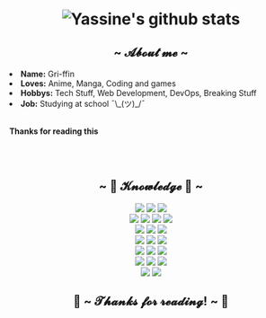 <h1 align="center">

![Yassine's github stats](https://github-readme-stats.vercel.app/api?username=Gri-ffin&show_icons=true&hide=stars&count_private=true&theme=dark)

</h1>

<body>
  <div>
    <h2 align="center">~ 𝓐𝓫𝓸𝓾𝓽 𝓶𝓮 ~</h2>  
    <li>
    <b>Name:</b> Gri-ffin</li>
    <li>
    <b>Loves:</b> Anime, Manga, Coding and games 
    </li>
    <li>
    <b>Hobbys:</b> Tech Stuff, Web Development, DevOps, Breaking Stuff
    </li>
    <li>
    <b>Job:</b> Studying at school ¯\_(ツ)_/¯
    </li>
    <br>
    <p><b>     Thanks for reading this     </b></p>
  </div>
  <br /><br />
 <div>
    <h2 align="center">            ~ 📇 𝓚𝓷𝓸𝔀𝓵𝓮𝓭𝓰𝓮 📇 ~</h2>
    <p align="center">
    <img
      src="https://img.shields.io/badge/Python-FFD43B?style=for-the-badge&logo=python&logoColor=darkgreen"
    />
    <img
      src="https://img.shields.io/badge/TypeScript-007ACC?style=for-the-badge&logo=typescript&logoColor=white"
    />
    <img
      src="https://img.shields.io/badge/JavaScript-F7DF1E?style=for-the-badge&logo=javascript&logoColor=black"
    /><br />
    <img
      src="https://img.shields.io/badge/node.js%20-%2343853D.svg?&style=for-the-badge&logo=node.js&logoColor=white"
    />
    <img
      src="https://img.shields.io/badge/HTML5-E34F26?style=for-the-badge&logo=html5&logoColor=white"
    />
    <img
      src="https://img.shields.io/badge/CSS3-1572B6?style=for-the-badge&logo=css3&logoColor=white"
    />
    <img
      src="https://img.shields.io/badge/PHP-777BB4?style=for-the-badge&logo=php&logoColor=white"
    /><br />
    <img
      src="https://img.shields.io/badge/MongoDB-4EA94B?style=for-the-badge&logo=mongodb&logoColor=white"
    />
    <img
      src="https://img.shields.io/badge/redis-%23DD0031.svg?&style=for-the-badge&logo=redis&logoColor=white"
    />
    <img
      src="https://img.shields.io/badge/PostgreSQL-316192?style=for-the-badge&logo=postgresql&logoColor=white"
    /><br />
    <img
      src="https://img.shields.io/badge/firebase-ffca28?style=for-the-badge&logo=firebase&logoColor=black"
    />
    <img
      src="https://img.shields.io/badge/Git-F05032?style=for-the-badge&logo=git&logoColor=white"
    />
    <img
      src="https://img.shields.io/badge/-Docker-46A2F1?style=for-the-badge&logo=docker&logoColor=white"
    /><br />
    <img
      src="https://img.shields.io/badge/-NPM-CB3837?style=for-the-badge&logo=npm&"
    />
    <img
      src="https://img.shields.io/badge/-Bootstrap-3a2854?style=for-the-badge&logo=bootstrap&logoColor=563D7C"
    />
    <img
      src="https://img.shields.io/badge/-Tailwind-4600F1?style=for-the-badge&logo=tailwindcss"
    />
    <br/>
    <img
      src="https://img.shields.io/badge/-Next.js-000000?style=for-the-badge&logo=next.jss"
    />
     <img
      src="https://img.shields.io/badge/-React-3d6f80?style=for-the-badge&logo=react"
    />
    <img
      src="https://img.shields.io/badge/-GitHub-05122A?style=for-the-badge&logo=github"
    />
    <br/>
    <img
      src="https://img.shields.io/badge/-Visual%20Studio%20Code-0060a1?style=for-the-badge&logo=visual-studio-code&logoColor=007ACC"
    />
    <img
      src="https://img.shields.io/badge/-MySQL-DB7D00?style=for-the-badge&logo=mysql"
    />
 </div>
  <h2 align="center">💖 ~ 𝓣𝓱𝓪𝓷𝓴𝓼 𝓯𝓸𝓻 𝓻𝓮𝓪𝓭𝓲𝓷𝓰! ~ 💖</h2>
</body>
